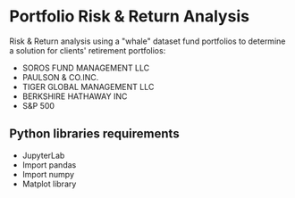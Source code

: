 # Portfolio Risk & Return Analysis

Risk & Return analysis using a "whale" dataset fund portfolios to determine a solution for clients' retirement portfolios:
- SOROS FUND MANAGEMENT LLC
- PAULSON & CO.INC.
- TIGER GLOBAL MANAGEMENT LLC
- BERKSHIRE HATHAWAY INC
- S&P 500

## Python libraries requirements
- JupyterLab
- Import pandas
- Import numpy
- Matplot library

